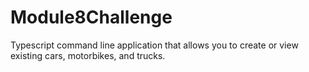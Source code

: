 # Module8Challenge
Typescript command line application that allows you to create or view existing cars, motorbikes, and trucks.
